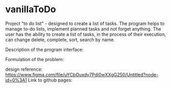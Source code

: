 # vanillaToDo

Project "to do list" - designed to create a list of tasks. The program helps to manage to-do lists, implement planned tasks and not forget anything. The user has the ability to create a list of tasks, in the process of their execution, can change delete, complete, sort, search by name.


Description of the program interface:

Formulation of the problem:


design reference: https://www.figma.com/file/uYCbOuxdy7Pdi0wXXgG250/Untitled?node-id=0%3A1
Link to github pages: 

